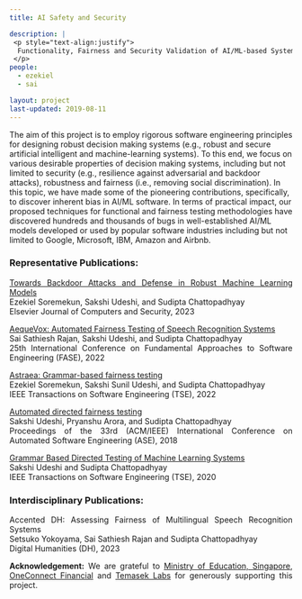 ```yaml
---
title: AI Safety and Security 

description: |
 <p style="text-align:justify">
  Functionality, Fairness and Security Validation of AI/ML-based Systems. 
 </p>
people:
  - ezekiel
  - sai

layout: project
last-updated: 2019-08-11
---
```

<p style="text-align:justify">

The aim of this project is to employ rigorous software 
engineering principles for designing robust decision 
making systems (e.g., robust and secure artificial intelligent 
and machine-learning systems). To this end, we focus on 
various desirable properties of decision making systems, 
including but not limited to security (e.g., resilience against 
adversarial and backdoor attacks), robustness and fairness 
(i.e., removing social discrimination). In this topic, we have 
made some of the pioneering contributions, specifically, to 
discover inherent bias in AI/ML software. In terms of practical 
impact, our proposed techniques for functional and fairness testing 
methodologies have discovered hundreds and thousands of bugs in 
well-established AI/ML models developed or used by popular software 
industries including but not limited to Google, Microsoft, IBM, 
Amazon and Airbnb. 
</p>


<h3>Representative Publications:</h3>

<p style="text-align:justify">
<a href="https://asset-group.github.io/papers/AEGIS.pdf">Towards Backdoor Attacks and Defense in Robust Machine Learning Models</a><br>
Ezekiel Soremekun, Sakshi Udeshi, and Sudipta Chattopadhyay<br>
Elsevier Journal of Computers and Security, 2023<br>
</p>

<p style="text-align:justify">
<a href="https://asset-group.github.io/papers/AequeVox.pdf">AequeVox: Automated Fairness Testing of Speech Recognition Systems</a><br>
Sai Sathiesh Rajan, Sakshi Udeshi, and Sudipta Chattopadhyay<br>
25th International Conference on Fundamental Approaches to Software Engineering (FASE), 2022
</p>

<p style="text-align:justify">
<a href="https://asset-group.github.io/papers/Astrea.pdf"> Astraea: Grammar-based fairness testing</a><br>
Ezekiel Soremekun, Sakshi Sunil Udeshi, and Sudipta Chattopadhyay<br>
IEEE Transactions on Software Engineering (TSE), 2022<br>
</p>

<p style="text-align:justify">
<a href="http://doi.acm.org/10.1145/3238147.3238165">Automated directed fairness testing</a><br>
Sakshi Udeshi, Pryanshu Arora, and Sudipta Chattopadhyay<br>
Proceedings of the 33rd (ACM/IEEE) International Conference on Automated Software Engineering (ASE), 2018
</p>

<p style="text-align:justify">
<a href="https://arxiv.org/abs/1902.10027">Grammar Based Directed Testing of Machine Learning Systems</a><br>
Sakshi Udeshi and Sudipta Chattopadhyay<br>
IEEE Transactions on Software Engineering (TSE), 2020
</p>


<h3>Interdisciplinary Publications:</h3>

<p style="text-align:justify">
Accented DH: Assessing Fairness of Multilingual Speech Recognition Systems<br>
Setsuko Yokoyama, Sai Sathiesh Rajan and Sudipta Chattopadhyay<br>
Digital Humanities (DH), 2023
</p>

<p style="text-align:justify">
<b>Acknowledgement:</b> We are grateful to 
<a href="https://www.moe.gov.sg/">Ministry of Education, Singapore</a>, <a href="https://www.ocft.com.sg/">OneConnect Financial</a> and 
<a href="https://temasek-labs.sutd.edu.sg/">Temasek Labs</a> for generously supporting this project. 
</p>
